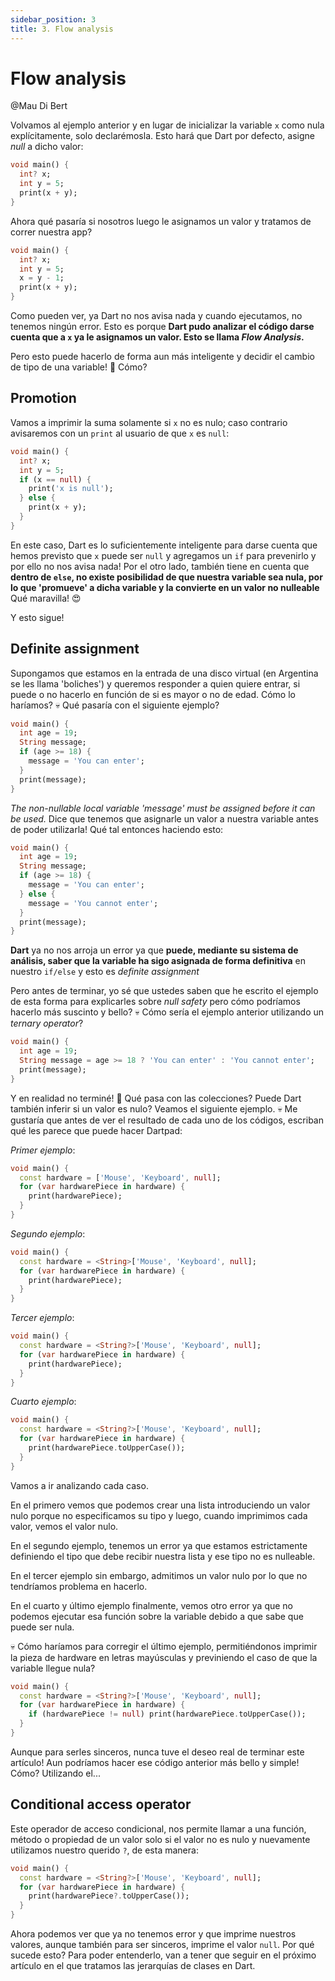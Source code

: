 ```yaml
---
sidebar_position: 3
title: 3. Flow analysis
---
```


# Flow analysis

@Mau Di Bert

Volvamos al ejemplo anterior y en lugar de inicializar la variable `x` como nula explícitamente, solo declarémosla. Esto hará que Dart por defecto, asigne _null_ a dicho valor:

```dart
void main() {
  int? x;
  int y = 5;
  print(x + y);
}
```

Ahora qué pasaría si nosotros luego le asignamos un valor y tratamos de correr nuestra app?

```dart
void main() {
  int? x;
  int y = 5;
  x = y - 1;
  print(x + y);
}
```

Como pueden ver, ya Dart no nos avisa nada y cuando ejecutamos, no tenemos ningún error. Esto es porque __Dart pudo analizar el código darse cuenta que a `x` ya le asignamos un valor. Esto se llama _Flow Analysis_.__

Pero esto puede hacerlo de forma aun más inteligente y decidir el cambio de tipo de una variable! 🤨 Cómo?

## Promotion

Vamos a imprimir la suma solamente si `x` no es nulo; caso contrario avisaremos con un `print` al usuario de que `x` es `null`:

```dart
void main() {
  int? x;
  int y = 5;
  if (x == null) {
    print('x is null');
  } else {
    print(x + y);
  }
}
```

En este caso, Dart es lo suficientemente inteligente para darse cuenta que hemos previsto que `x` puede ser `null` y agregamos un `if` para prevenirlo y por ello no nos avisa nada! Por el otro lado, también tiene en cuenta que __dentro de `else`, no existe posibilidad de que nuestra variable sea nula, por lo que 'promueve' a dicha variable y la convierte en un valor no nulleable__ Qué maravilla! 😍

Y esto sigue!

## Definite assignment

Supongamos que estamos en la entrada de una disco virtual (en Argentina se les llama 'boliches') y queremos responder a quien quiere entrar, si puede o no hacerlo en función de si es mayor o no de edad. Cómo lo haríamos? 💀 Qué pasaría con el siguiente ejemplo?

```dart
void main() {
  int age = 19;
  String message;
  if (age >= 18) {
    message = 'You can enter';
  }
  print(message);
}
```

_The non-nullable local variable 'message' must be assigned before it can be used._ Dice que tenemos que asignarle un valor a nuestra variable antes de poder utilizarla! Qué tal entonces haciendo esto:

```dart
void main() {
  int age = 19;
  String message;
  if (age >= 18) {
    message = 'You can enter';
  } else {
    message = 'You cannot enter';
  }
  print(message);
}
```

__Dart__ ya no nos arroja un error ya que __puede, mediante su sistema de análisis, saber que la variable ha sigo asignada de forma definitiva__ en nuestro `if/else` y esto es _definite assignment_

Pero antes de terminar, yo sé que ustedes saben que he escrito el ejemplo de esta forma para explicarles sobre _null safety_ pero cómo podríamos hacerlo más suscinto y bello? 💀 Cómo sería el ejemplo anterior utilizando un _ternary operator_?

```dart
void main() {
  int age = 19;
  String message = age >= 18 ? 'You can enter' : 'You cannot enter';
  print(message);
}
```

Y en realidad no terminé! 🤣 Qué pasa con las colecciones? Puede Dart también inferir si un valor es nulo? Veamos el siguiente ejemplo. 💀 Me gustaría que antes de ver el resultado de cada uno de los códigos, escriban qué les parece que puede hacer Dartpad:

_Primer ejemplo_:

```dart
void main() {
  const hardware = ['Mouse', 'Keyboard', null];
  for (var hardwarePiece in hardware) {
    print(hardwarePiece);
  }
}
```

_Segundo ejemplo_:

```dart
void main() {
  const hardware = <String>['Mouse', 'Keyboard', null];
  for (var hardwarePiece in hardware) {
    print(hardwarePiece);
  }
}
```

_Tercer ejemplo_:

```dart
void main() {
  const hardware = <String?>['Mouse', 'Keyboard', null];
  for (var hardwarePiece in hardware) {
    print(hardwarePiece);
  }
}
```

_Cuarto ejemplo_:

```dart
void main() {
  const hardware = <String?>['Mouse', 'Keyboard', null];
  for (var hardwarePiece in hardware) {
    print(hardwarePiece.toUpperCase());
  }
}
```

Vamos a ir analizando cada caso.

En el primero vemos que podemos crear una lista introduciendo un valor nulo porque no especificamos su tipo y luego, cuando imprimimos cada valor, vemos el valor nulo.

En el segundo ejemplo, tenemos un error ya que estamos estrictamente definiendo el tipo que debe recibir nuestra lista y ese tipo no es nulleable.

En el tercer ejemplo sin embargo, admitimos un valor nulo por lo que no tendríamos problema en hacerlo.

En el cuarto y último ejemplo finalmente, vemos otro error ya que no podemos ejecutar esa función sobre la variable debido a que sabe que puede ser nula.

💀 Cómo haríamos para corregir el último ejemplo, permitiéndonos imprimir la pieza de hardware en letras mayúsculas y previniendo el caso de que la variable llegue nula?

```dart
void main() {
  const hardware = <String?>['Mouse', 'Keyboard', null];
  for (var hardwarePiece in hardware) {
    if (hardwarePiece != null) print(hardwarePiece.toUpperCase());
  }
}
```

Aunque para serles sinceros, nunca tuve el deseo real de terminar este artículo! Aun podríamos hacer ese código anterior más bello y simple! Cómo? Utilizando el...

## Conditional access operator

Este operador de acceso condicional, nos permite llamar a una función, método o propiedad de un valor solo si el valor no es nulo y nuevamente utilizamos nuestro querido `?`, de esta manera:

```dart
void main() {
  const hardware = <String?>['Mouse', 'Keyboard', null];
  for (var hardwarePiece in hardware) {
    print(hardwarePiece?.toUpperCase());
  }
}
```

Ahora podemos ver que ya no tenemos error y que imprime nuestros valores, aunque también para ser sinceros, imprime el valor `null`. Por qué sucede esto? Para poder entenderlo, van a tener que seguir en el próximo artículo en el que tratamos las jerarquías de clases en Dart.
